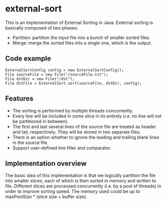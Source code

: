 # external-sort
This is an implementation of External Sorting in Java. External sorting is basically composed of two phases:

* Partition: partition the input file into a bunch of smaller sorted files.
* Merge: merge the sorted files into a single one, which is the output.

Code example
-----
```
ExternalSortConfig config = new ExternalSortConfig();
File sourceFile = new File("/sourceFile.txt");
File dstDir = new File("/dst");
File dstFile = ExternalSort.sort(sourceFile, dstDir, config);
```


Features
-----
- The sorting is performed by multiple threads concurrently.
- Every line will be included in some slice in its entirely (i.e. no line will not be partitioned in between).
- The first and last several lines of the source file are treated as header and tail, respectively. They will be stored in two separate files.
- There is an option whether to ignore the leading and trailing blank lines in the source file.
- Support user-defined line filter and comparator.

Implementation overview
-----
The basic idea of this implementation is that we logically partition the file into smaller slices, each of which is then sorted in memory and written to file.
Different slices are processed concurrently (i.e. by a pool of threads) in order to improve sorting speed. The memory used could be up to maxPoolSize * (slice size + buffer size).